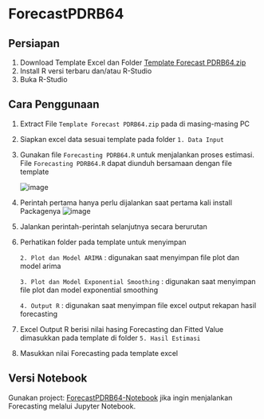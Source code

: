 # ForecastPDRB64

## Persiapan
1. Download Template Excel dan Folder [Template Forecast PDRB64.zip](https://github.com/dulmaj12id/ForecastPDRB64/blob/Utama/Template%20Forecast%20PDRB64.zip)
2. Install R versi terbaru dan/atau R-Studio
3. Buka R-Studio

## Cara Penggunaan
1. Extract File `Template Forecast PDRB64.zip` pada di masing-masing PC 

2. Siapkan excel data sesuai template pada folder `1. Data Input`

3. Gunakan file `Forecasting PDRB64.R` untuk menjalankan proses estimasi. File `Forecasting PDRB64.R` dapat diunduh bersamaan dengan file template

   ![image](https://github.com/user-attachments/assets/2e6bec74-07d9-4eef-be20-8766c3eeb2be)
   
4. Perintah pertama hanya perlu dijalankan saat pertama kali install Packagenya
   ![image](https://github.com/user-attachments/assets/d5b0cc78-c36d-47a0-8f30-5db79aca4d2b)

5. Jalankan perintah-perintah selanjutnya secara berurutan   

6. Perhatikan folder pada template untuk menyimpan

   `2. Plot dan Model ARIMA` : digunakan saat menyimpan file plot dan model arima

   `3. Plot dan Model Exponential Smoothing` : digunakan saat menyimpan file plot dan model exponential smoothing

   `4. Output R` : digunakan saat menyimpan file excel output rekapan hasil forecasting

7. Excel Output R berisi nilai hasing Forecasting dan Fitted Value dimasukkan pada template di folder `5. Hasil Estimasi`

8. Masukkan nilai Forecasting pada template excel

## Versi Notebook
Gunakan project: [ForecastPDRB64-Notebook](https://github.com/dulmaj12id/ForecastPDRB64/blob/Utama/Forecasting%20PDRB.ipynb) jika ingin menjalankan Forecasting melalui Jupyter Notebook.
